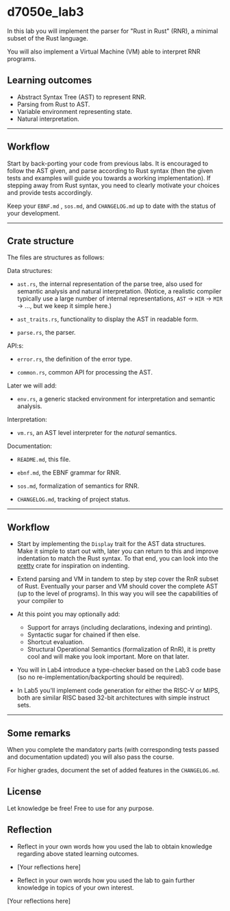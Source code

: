 # d7050e_lab3

In this lab you will implement the parser for "Rust in Rust" (RNR), a minimal subset of the Rust language.

You will also implement a Virtual Machine (VM) able to interpret RNR programs.

## Learning outcomes

- Abstract Syntax Tree (AST) to represent RNR.
- Parsing from Rust to AST.
- Variable environment representing state.
- Natural interpretation.

---

## Workflow

Start by back-porting your code from previous labs. It is encouraged to follow the AST given, and parse according to Rust syntax (then the given tests and examples will guide you towards a working implementation). If stepping away from Rust syntax, you need to clearly motivate your choices and provide tests accordingly.

Keep your `EBNF.md` , `sos.md`, and `CHANGELOG.md` up to date with the status of your development.

---

## Crate structure

The files are structures as follows:

Data structures:

- `ast.rs`, the internal representation of the parse tree, also used for semantic analysis and natural interpretation. (Notice, a realistic compiler typically use a large number of internal representations, `AST` -> `HIR` -> `MIR` -> ..., but we keep it simple here.)

- `ast_traits.rs`, functionality to display the AST in readable form.

- `parse.rs`, the parser.

API:s:

- `error.rs`, the definition of the error type.

- `common.rs`, common API for processing the AST.

Later we will add:

- `env.rs`, a generic stacked environment for interpretation and semantic analysis.

Interpretation:

- `vm.rs`, an AST level interpreter for the _natural_ semantics.

Documentation:

- `README.md`, this file.

- `ebnf.md`, the EBNF grammar for RNR.

- `sos.md`, formalization of semantics for RNR.

- `CHANGELOG.md`, tracking of project status.

---

## Workflow

- Start by implementing the `Display` trait for the AST data structures. Make it simple to start out with, later you can return to this and improve indentation to match the Rust syntax. To that end, you can look into the [pretty](https://crates.io/crates/pretty) crate for inspiration on indenting.

- Extend parsing and VM in tandem to step by step cover the RnR subset of Rust. Eventually your parser and VM should cover the complete AST (up to the level of programs). In this way you will see the capabilities of your compiler to

- At this point you may optionally add:

  - Support for arrays (including declarations, indexing and printing).
  - Syntactic sugar for chained if then else.
  - Shortcut evaluation.
  - Structural Operational Semantics (formalization of RnR), it is pretty cool and will make you look important. More on that later.

- You will in Lab4 introduce a type-checker based on the Lab3 code base (so no re-implementation/backporting should be required).

- In Lab5 you'll implement code generation for either the RISC-V or MIPS, both are similar RISC based 32-bit architectures with simple instruct sets.

---

## Some remarks

When you complete the mandatory parts (with corresponding tests passed and documentation updated) you will also pass the course.

For higher grades, document the set of added features in the `CHANGELOG.md`.

## License

Let knowledge be free! Free to use for any purpose.

## Reflection

- Reflect in your own words how you used the lab to obtain knowledge regarding above stated learning outcomes.
- [Your reflections here]

- Reflect in your own words how you used the lab to gain further knowledge in topics of your own interest.

[Your reflections here]
